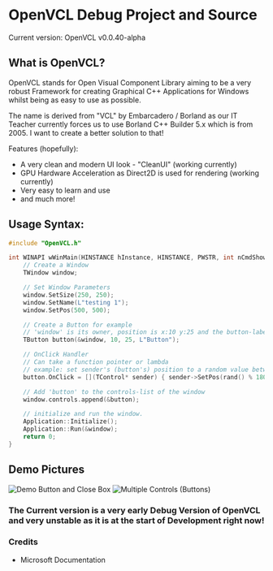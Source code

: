 # OpenVCL Debug Project and Source

Current version: OpenVCL v0.0.40-alpha

## What is OpenVCL?
OpenVCL stands for Open Visual Component Library aiming to be a very robust Framework for creating Graphical C++ Applications for Windows whilst being as easy to use as possible.

The name is derived from "VCL" by Embarcadero / Borland as our IT Teacher currently forces us to use 
Borland C++ Builder 5.x which is from 2005. I want to create a better solution to that!

Features (hopefully):
- A very clean and modern UI look - "CleanUI" (working currently)
- GPU Hardware Acceleration as Direct2D is used for rendering (working currently)
- Very easy to learn and use
-  and much more!

## Usage Syntax:
```cpp
#include "OpenVCL.h"

int WINAPI wWinMain(HINSTANCE hInstance, HINSTANCE, PWSTR, int nCmdShow) {
	// Create a Window
	TWindow window;

	// Set Window Parameters
	window.SetSize(250, 250);
	window.SetName(L"testing 1");
	window.SetPos(500, 500);

	// Create a Button for example
	// 'window' is its owner, position is x:10 y:25 and the button-label is 'Test'
	TButton button(&window, 10, 25, L"Button");

	// OnClick Handler
	// Can take a function pointer or lambda
	// example: set sender's (button's) position to a random value between 0 and 180 for x and y
	button.OnClick = [](TControl* sender) { sender->SetPos(rand() % 180, rand() % 180); };

	// Add 'button' to the controls-list of the window
	window.controls.append(&button);

	// initialize and run the window.
	Application::Initialize();
	Application::Run(&window);
	return 0;
}
```

## Demo Pictures
![Demo Button and Close Box](https://i.imgur.com/33twnb1.png)
![Multiple Controls (Buttons)](https://i.imgur.com/o7EViYl.png)



### The Current version is a very early Debug Version of OpenVCL and very unstable as it is at the start of Development right now!

### Credits
- Microsoft Documentation
